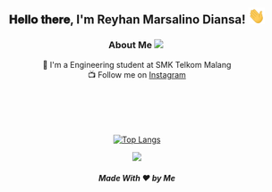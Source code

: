 <div align="center">

  
<h2> 𝐇𝐞𝐥𝐥𝐨 𝐭𝐡𝐞𝐫𝐞, I'm Reyhan Marsalino Diansa! <img src="https://github.com/ABSphreak/ABSphreak/blob/master/gifs/Hi.gif" width="30px"></h2>
</div>



<div align="center">



<h3>About Me <img src="https://media.giphy.com/media/iY8CRBdQXODJSCERIr/giphy.gif" width="30px">&nbsp;</h3>


🏫 I'm a Engineering student at SMK Telkom Malang <br>
📺 Follow me on [Instagram](https://www.instagram.com/reyhanmd._/) <br>
 </div>
 
 <br><br>

<br>

<div align="center">


<!-- Statistic -->


[![Top Langs](https://github-readme-stats.vercel.app/api/top-langs/?username=ReyhanDiansa&layout=compact&theme=tokyonight)](https://github.com/ReyhanDiansa)
<!-- [![GitHub Streak](https://github-readme-streak-stats.herokuapp.com?user=ijlalWindhi&theme=tokyonight&date_format=M%20j%5B%2C%20Y%5D&sideNums=BF91F3&sideLabels=BF91F3)](https://git.io/streak-stats) -->
<img src="https://user-images.githubusercontent.com/73097560/115834477-dbab4500-a447-11eb-908a-139a6edaec5c.gif">



<h5 align="center">Made With ❤️ by Me</h5>



